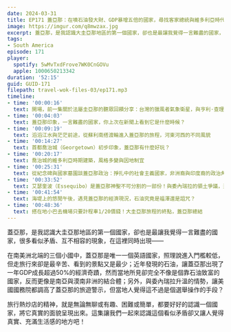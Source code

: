 ```yaml
---
date: 2024-03-31
title: EP171 蓋亞那：在噴石油發大財、GDP暴增五倍的國家，尋找客家總統與維多利亞時代的印記
image: https://imgur.com/q8mwzax.jpg
excerpt: 蓋亞那，是我認識大圭亞那地區的第一個國家，卻也是最讓我覺得一言難盡的國家，很多看似矛盾、互不相容的現象，在這裡同時出現。這集讓我們一起來認識這個看似矛盾卻又讓人覺得真實、充滿生活感的地方吧！
tags:
- South America
episode: 171
player:
  spotify: 5wMvTxdFrove7WK0CnGOVu
  apple: 1000650213342
duration: '52:15'
guid: GUID-171
filepath: travel-wok-files-03/ep171.mp3
timeline:
- time: '00:00:16'
  text: 開場，前一集關於法屬圭亞那的聽眾回饋分享：台灣的獵風者氣象衛星，與亨利·查理葉小說《巴比龍》(Papillion）
- time: '00:04:03'
  text: 蓋亞那印象，一言難盡的國家，你上次在新聞上看到它是什麼時候？
- time: '00:09:19'
  text: 滔滔江水與茫茫前途，從蘇利南搭渡輪進入蓋亞那的旅程，河東河西的不同風貌
- time: '00:14:27'
  text: 首都喬治城（Georgetown）初步印象，蓋亞那有什麼好玩？
- time: '00:20:17'
  text: 喬治城的維多利亞時期建築，風格多變與因地制宜
- time: '00:25:31'
  text: 從紀念碑與國家墓園談蓋亞那政治：掙扎中的社會主義國家，非洲裔與印度裔的政治角力，與沒有實權的客家總統
- time: '00:33:52'
  text: 艾瑟奎波（Essequibo）是蓋亞那神聖不可分割的一部份！與委內瑞拉的領土爭議，還和1978年瓊斯鎮事件有關？
- time: '00:41:54'
  text: 海堤上的悠閒午後，遇見蓋亞那的經濟現況，石油究竟是福澤還是詛咒？
- time: '00:48:36'
  text: 搭在地小巴去機場只要計程車1/20價錢！大圭亞那旅程的終點，蓋亞那總結
---
```

蓋亞那，是我認識大圭亞那地區的第一個國家，卻也是最讓我覺得一言難盡的國家，很多看似矛盾、互不相容的現象，在這裡同時出現——

在南美洲北端的三個小國中，蓋亞那是唯一一個英語國家，照理說進入門檻較低，但走旅行來卻是最辛苦、看到的景點又是最少；近年發現的石油，讓蓋亞那出現了一年GDP成長超過50%的經濟奇蹟，然而當地所見卻完全不像是個靠石油致富的國家，反而更像是南亞與漠南非洲的結合體；另外，與委內瑞拉升溫的情勢，讓美國國務院都調高了蓋亞那的旅遊警示，但當地人覺得這不過是個選舉操作的手段？

旅行熱炒店的精神，就是無論無聊或有趣、困難或簡單，都要好好的認識一個國家，將它真實的面貌呈現出來。這集讓我們一起來認識這個看似矛盾卻又讓人覺得真實、充滿生活感的地方吧！
